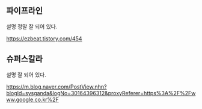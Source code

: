 ## 파이프라인

설명 정말 잘 되어 있다.

https://ezbeat.tistory.com/454

## 슈퍼스칼라

설명 잘 되어 있다.

https://m.blog.naver.com/PostView.nhn?blogId=sysganda&logNo=30164396312&proxyReferer=https%3A%2F%2Fwww.google.co.kr%2F
